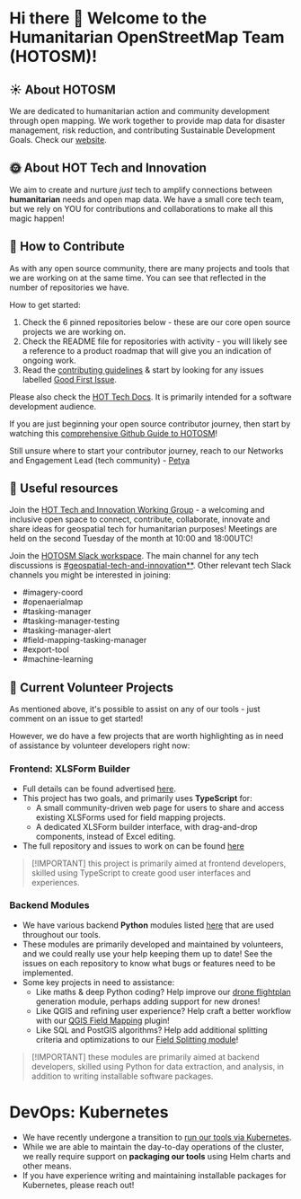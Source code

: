 # Hi there 👋 Welcome to the Humanitarian OpenStreetMap Team (HOTOSM)!

## ☀️ About HOTOSM

We are dedicated to humanitarian action and community development through open mapping. We work together to provide map data for disaster management, risk reduction, and contributing Sustainable Development Goals. Check our [website](https://www.hotosm.org).

## 🌞 About HOT Tech and Innovation

We aim to create and nurture *just* tech to amplify connections between **humanitarian** needs and open map data. We have a small core tech team, but we rely on YOU for contributions and collaborations to make all this magic happen! 

## 🌈 How to Contribute

As with any open source community, there are many projects and tools that we are working on at the same time. You can see that reflected in the number of repositories we have.

How to get started:
1. Check the 6 pinned repositories below - these are our core open source projects we are working on.
2. Check the README file for repositories with activity - you will likely see a reference to a product roadmap that will give you an indication of ongoing work.
3. Read the [contributing guidelines](https://docs.hotosm.org/become-a-contributor) & start by looking for any issues labelled [Good First Issue](https://github.com/search?q=org%3Ahotosm+label%3A%22good+first+issue%22&type=issues).

Please also check the [HOT Tech Docs](https://docs.hotosm.org). It is primarily intended for a software development audience.

If you are just beginning your open source contributor journey, then start by watching this [comprehensive Github Guide to HOTOSM](https://www.youtube.com/watch?v=kibi_YJ6qXo&ab_channel=HumanitarianOpenStreetMapTeam)!

Still unsure where to start your contributor journey, reach to our Networks and Engagement Lead (tech community) - [Petya](https://github.com/petya-kangalova) 

## 📑 Useful resources 

Join the [HOT Tech and Innovation Working Group](https://wiki.openstreetmap.org/wiki/Humanitarian_OSM_Team/Working_groups/TechandInnovation) - a welcoming and inclusive open space to connect, contribute, collaborate, innovate and share ideas for geospatial tech for humanitarian purposes! Meetings are held on the second Tuesday of the month at 10:00 and 18:00UTC!

Join the [HOTOSM Slack workspace](https://slack.hotosm.org/). The main channel for any tech discussions is [#geospatial-tech-and-innovation**](https://hotosm.slack.com/archives/C04DPFNB9GR). Other relevant tech Slack channels you might be interested in joining:
- #imagery-coord
- #openaerialmap
- #tasking-manager
- #tasking-manager-testing
- #tasking-manager-alert
- #field-mapping-tasking-manager
- #export-tool
- #machine-learning

## 🤲 Current Volunteer Projects

As mentioned above, it's possible to assist on any of our tools - just comment on an issue to get started!

However, we do have a few projects that are worth highlighting as in need of assistance by volunteer developers right now:

### Frontend: XLSForm Builder

- Full details can be found advertised [here](https://www.hotosm.org/volunteer-opportunities/tech-volunteer-opportunities).
- This project has two goals, and primarily uses **TypeScript** for:
  - A small community-driven web page for users to share and access existing XLSForms used for field mapping projects.
  - A dedicated XLSForm builder interface, with drag-and-drop components, instead of Excel editing.
- The full repository and issues to work on can be found [here](https://github.com/hotosm/xlsform-builder)

> [!IMPORTANT] this project is primarily aimed at frontend developers, skilled using TypeScript to
> create good user interfaces and experiences.

### Backend Modules

- We have various backend **Python** modules listed [here](https://docs.hotosm.org/modules/backend) that are
  used throughout our tools.
- These modules are primarily developed and maintained by volunteers, and we could really use your help keeping them
  up to date! See the issues on each repository to know what bugs or features need to be implemented.
- Some key projects in need to assistance:
  - Like maths & deep Python coding? Help improve our [drone flightplan](https://github.com/hotosm/drone-tm/tree/develop/src/backend/packages/drone-flightplan)
    generation module, perhaps adding support for new drones!
  - Like QGIS and refining user experience? Help craft a better workflow with our [QGIS Field Mapping](https://github.com/hotosm/qgis-field-mapper) plugin!
  - Like SQL and PostGIS algorithms? Help add additional splitting criteria and optimizations to our
    [Field Splitting module](https://hotosm.github.io/fmtm-splitter)! 

> [!IMPORTANT] these modules are primarily aimed at backend developers, skilled using Python for data extraction,
> and analysis, in addition to writing installable software packages.

# DevOps: Kubernetes

- We have recently undergone a transition to [run our tools via Kubernetes](https://github.com/hotosm/k8s-infra).
- While we are able to maintain the day-to-day operations of the cluster, we really require support on
  **packaging our tools** using Helm charts and other means.
- If you have experience writing and maintaining installable packages for Kubernetes, please reach out!
